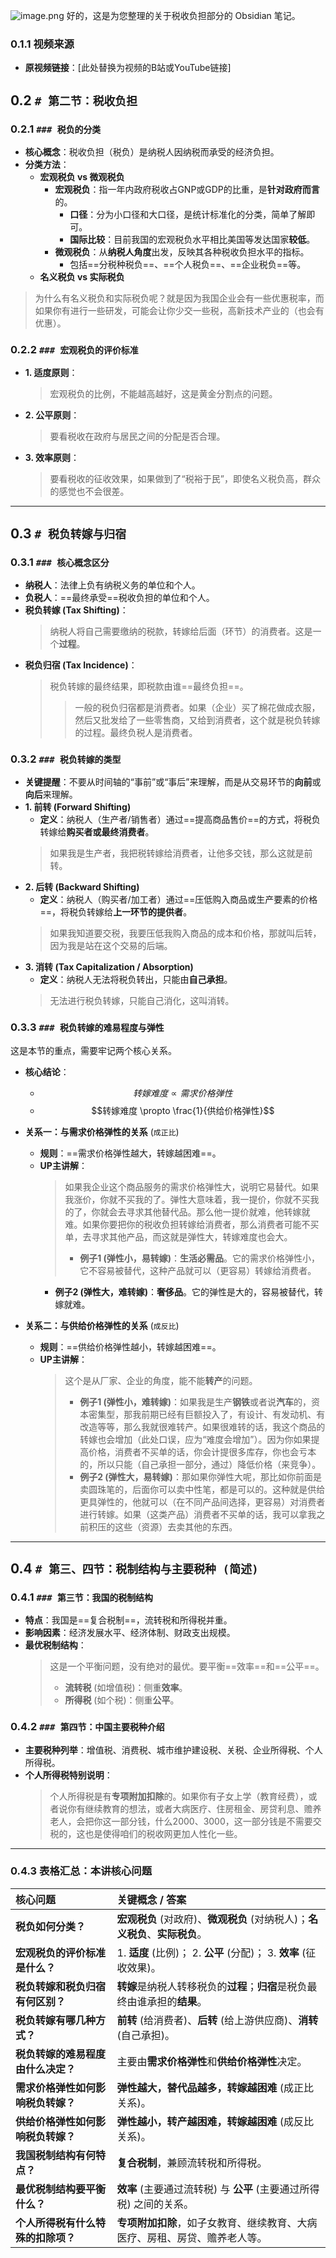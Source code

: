 ![image.png](https://raw.githubusercontent.com/SAMLAY-c/obsidian-photos/university/img/20250703095838305.png)
好的，这是为您整理的关于税收负担部分的 Obsidian 笔记。

### 0.1.1 视频来源
- **原视频链接**：[此处替换为视频的B站或YouTube链接]

## 0.2 `# 第二节：税收负担`

### 0.2.1 `### 税负的分类`
- **核心概念**：税收负担（税负）是纳税人因纳税而承受的经济负担。
- **分类方法**：
    - **宏观税负 vs 微观税负**
        - **宏观税负**：指一年内政府税收占GNP或GDP的比重，是**针对政府而言**的。
            - **口径**：分为小口径和大口径，是统计标准化的分类，简单了解即可。
            - **国际比较**：目前我国的宏观税负水平相比美国等发达国家**较低**。
        - **微观税负**：从**纳税人角度**出发，反映其各种税收负担水平的指标。
            - 包括==分税种税负==、==个人税负==、==企业税负==等。
    - **名义税负 vs 实际税负**
> 为什么有名义税负和实际税负呢？就是因为我国企业会有一些优惠税率，而如果你有进行一些研发，可能会让你少交一些税，高新技术产业的（也会有优惠）。

### 0.2.2 `### 宏观税负的评价标准`
- **$1$. 适度原则**：
    > 宏观税负的比例，不能越高越好，这是黄金分割点的问题。
- **$2$. 公平原则**：
    > 要看税收在政府与居民之间的分配是否合理。
- **$3$. 效率原则**：
    > 要看税收的征收效果，如果做到了“税裕于民”，即使名义税负高，群众的感觉也不会很差。

---

## 0.3 `# 税负转嫁与归宿`

### 0.3.1 `### 核心概念区分`
- **纳税人**：法律上负有纳税义务的单位和个人。
- **负税人**：==最终承受==税收负担的单位和个人。
- **税负转嫁 (Tax Shifting)**：
    > 纳税人将自己需要缴纳的税款，转嫁给后面（环节）的消费者。这是一个**过程**。
- **税负归宿 (Tax Incidence)**：
    > 税负转嫁的最终结果，即税款由谁==最终负担==。
    > > 一般的税负归宿都是消费者。如果（企业）买了棉花做成衣服，然后又批发给了一些零售商，又给到消费者，这个就是税负转嫁的过程。最终负税人是消费者。

### 0.3.2 `### 税负转嫁的类型`
- **关键提醒**：不要从时间轴的“事前”或“事后”来理解，而是从交易环节的**向前**或**向后**来理解。
- **$1$. 前转 (Forward Shifting)**
    - **定义**：纳税人（生产者/销售者）通过==提高商品售价==的方式，将税负转嫁给**购买者或最终消费者**。
    > 如果我是生产者，我把税转嫁给消费者，让他多交钱，那么这就是前转。
- **$2$. 后转 (Backward Shifting)**
    - **定义**：纳税人（购买者/加工者）通过==压低购入商品或生产要素的价格==，将税负转嫁给**上一环节的提供者**。
    > 如果我知道要交税，我要压低我购入商品的成本和价格，那就叫后转，因为我是站在这个交易的后端。
- **$3$. 消转 (Tax Capitalization / Absorption)**
    - **定义**：纳税人无法将税负转出，只能由**自己承担**。
    > 无法进行税负转嫁，只能自己消化，这叫消转。

### 0.3.3 `### 税负转嫁的难易程度与弹性`

这是本节的重点，需要牢记两个核心关系。

- **核心结论**：
    - $$转嫁难度 \propto 需求价格弹性$$
    - $$转嫁难度 \propto \frac{1}{供给价格弹性}$$

- **关系一：与需求价格弹性的关系** (`成正比`)
    - **规则**：==需求价格弹性越大，转嫁越困难==。
    - **UP主讲解**：
        > 如果我企业这个商品服务的需求价格弹性大，说明它易替代。如果我涨价，你就不买我的了。弹性大意味着，我一提价，你就不买我的了，你就会去寻求其他替代品。那么他一提价就难，他转嫁就难。如果你要把你的税收负担转嫁给消费者，那么消费者可能不买单，去寻求其他产品，而这就是弹性大，转嫁难度也会大。
        > - **例子1 (弹性小，易转嫁)**：**生活必需品**。它的需求价格弹性小，它不容易被替代，这种产品就可以（更容易）转嫁给消费者。
        - **例子2 (弹性大，难转嫁)**：**奢侈品**。它的弹性是大的，容易被替代，转嫁就难。

- **关系二：与供给价格弹性的关系** (`成反比`)
    - **规则**：==供给价格弹性越小，转嫁越困难==。
    - **UP主讲解**：
        > 这个是从厂家、企业的角度，能不能**转产**的问题。
        > - **例子1 (弹性小，难转嫁)**：如果我是生产**钢铁**或者说**汽车**的，资本密集型，那我前期已经有巨额投入了，有设计、有发动机、有改造等等，那么我就很难转产。如果很难转的话，我这个商品的转嫁也会增加（此处口误，应为“难度会增加”）。因为你如果提高价格，消费者不买单的话，你会计提很多库存，你也会亏本的，所以只能（自己承担一部分，通过）降低价格（来竞争）。
        > - **例子2 (弹性大，易转嫁)**：那如果你弹性大呢，那比如你前面是卖圆珠笔的，后面你可以卖中性笔，都是可以的。这种就是供给更具弹性的，他就可以（在不同产品间选择，更容易）对消费者进行转嫁。如果（这类产品）消费者不买单的话，我可以拿我之前积压的这些（资源）去卖其他的东西。

---

## 0.4 `# 第三、四节：税制结构与主要税种 (简述)`

### 0.4.1 `### 第三节：我国的税制结构`
- **特点**：我国是==复合税制==，流转税和所得税并重。
- **影响因素**：经济发展水平、经济体制、财政支出规模。
- **最优税制结构**：
    > 这是一个平衡问题，没有绝对的最优。要平衡==效率==和==公平==。
    > - **流转税** (如增值税)：侧重**效率**。
    > - **所得税** (如个税)：侧重**公平**。

### 0.4.2 `### 第四节：中国主要税种介绍`
- **主要税种列举**：增值税、消费税、城市维护建设税、关税、企业所得税、个人所得税。
- **个人所得税特别说明**：
    > 个人所得税是有**专项附加扣除**的。如果你有子女上学（教育经费），或者说你有继续教育的想法，或者大病医疗、住房租金、房贷利息、赡养老人，会把你这一部分钱，什么$2000$、$3000$，这一部分钱是不需要交税的，这也是使得咱们的税收网更加人性化一些。

---

### 0.4.3 表格汇总：本讲核心问题

| 核心问题                | 关键概念 / 答案                                               |
| :------------------ | :------------------------------------------------------ |
| **税负如何分类？**         | **宏观税负** (对政府)、**微观税负** (对纳税人)；**名义税负**、**实际税负**。       |
| **宏观税负的评价标准是什么？**   | $1$. **适度** (比例)； $2$. **公平** (分配)； $3$. **效率** (征收效果)。 |
| **税负转嫁和税负归宿有何区别？**  | **转嫁**是纳税人转移税负的**过程**；**归宿**是税负最终由谁承担的**结果**。           |
| **税负转嫁有哪几种方式？**     | **前转** (给消费者)、**后转** (给上游供应商)、**消转** (自己承担)。            |
| **税负转嫁的难易程度由什么决定？** | 主要由**需求价格弹性**和**供给价格弹性**决定。                             |
| **需求价格弹性如何影响税负转嫁？** | **弹性越大，替代品越多，转嫁越困难** (成正比关系)。                           |
| **供给价格弹性如何影响税负转嫁？** | **弹性越小，转产越困难，转嫁越困难** (成反比关系)。                           |
| **我国税制结构有何特点？**     | **复合税制**，兼顾流转税和所得税。                                     |
| **最优税制结构要平衡什么？**    | **效率** (主要通过流转税) 与 **公平** (主要通过所得税) 之间的关系。              |
| **个人所得税有什么特殊的扣除项？** | **专项附加扣除**，如子女教育、继续教育、大病医疗、房租、房贷、赡养老人等。                 |